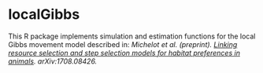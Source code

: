 # localGibbs

This R package implements simulation and estimation functions for the local Gibbs movement model described in: _Michelot et al. (preprint). [Linking resource selection and step selection models for habitat preferences in animals](https://arxiv.org/abs/1708.08426). arXiv:1708.08426._

